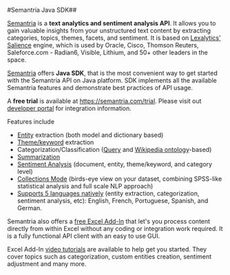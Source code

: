 #Semantria Java SDK##

[Semantria](https://semantria.com) is a **text analytics and sentiment analysis API**. It allows you to gain valuable insights from your unstructured text content by extracting categories, topics, themes, facets, and sentiment. It is based on [Lexalytics' Salience](http://www.lexalytics.com/technical-info/salience-engine-for-text-analysis) engine, which is used by Oracle, Cisco, Thomson Reuters, Saleforce.com - Radian6, Visible, Lithium, and 50+ other leaders in the space.

[Semantria](https://semantria.com) offers **Java SDK**, that is the most convenient way to get started with the Semantria API on Java platform.
SDK implements all the available Semantria features and demonstrate best practices of API usage.

A **free trial** is available at https://semantria.com/trial.
Please visit out [developer portal](https://semantria.com/developer) for integration information.

Features include

- [Entity](https://semantria.com/technology/entity-extraction) extraction (both model and dictionary based)
- [Theme/keyword](https://semantria.com/technology/themes) extraction
- Categorization/Classification ([Query](https://semantria.com/technology/query-topics) and [Wikipedia ontology](https://semantria.com/technology/concept-matrix)-based)
- [Summarization](https://semantria.com/technology/summarization)
- [Sentiment Analysis](https://semantria.com/technology/sentiment-analysis) (document, entity, theme/keyword, and category level)
- [Collections Mode](https://semantria.com/technology/collection-processing) (birds-eye view on your dataset, combining SPSS-like statistical analysis and full scale NLP approach)
- [Supports 5 languages natively](https://semantria.com/technology/multi-lingual-support) (entity extraction, categorization, sentiment analysis, etc): English, French, Portuguese, Spanish, and German.

Semantria also offers a [free Excel Add-In](https://semantria.com/excel) that let's you process content directly from within Excel without any coding or integration work required. It is a fully functional API client with an easy to use GUI.

Excel Add-In [video tutorials](https://semantria.com/video) are available to help get you started. They cover topics such as categorization, custom entities creation, sentiment adjustment and many more.

